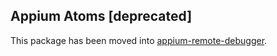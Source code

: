 ## Appium Atoms [deprecated]

This package has been moved into [appium-remote-debugger](https://github.com/appium/appium-remote-debugger).
